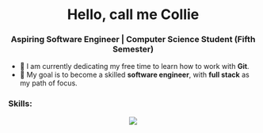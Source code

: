 <h1 align="center">Hello, call me Collie</h1>
<h3 align="center">Aspiring Software Engineer | Computer Science Student (Fifth Semester)</h3>

- 🌱 I am currently dedicating my free time to learn how to work with **Git**.
- 🎯 My goal is to become a skilled **software engineer**, with **full stack** as my path of focus.

<h3 align="left">Skills:</h3>
<p align="center">
  <a href="https://skillicons.dev">
    <img src="https://skillicons.dev/icons?i=vscode,godot,git,py,cs,cpp,java,npm,js,css,html" />
  </a>
</p>

